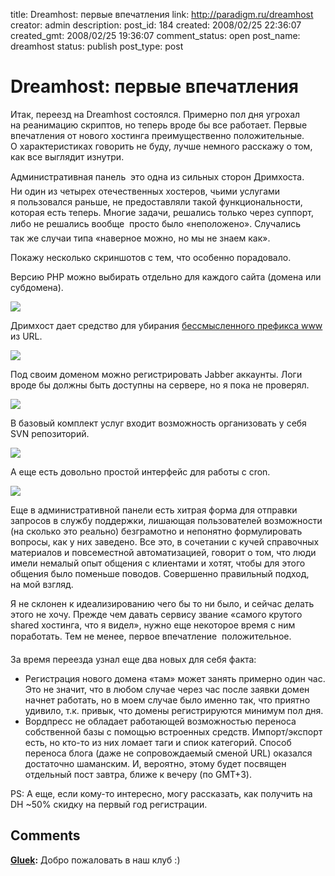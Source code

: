title: Dreamhost: первые впечатления
link: http://paradigm.ru/dreamhost
creator: admin
description:
post_id: 184
created: 2008/02/25 22:36:07
created_gmt: 2008/02/25 19:36:07
comment_status: open
post_name: dreamhost
status: publish
post_type: post

# Dreamhost: первые впечатления

Итак, переезд на Dreamhost состоялся. Примерно пол дня угрохал на реанимацию скриптов, но теперь вроде бы все работает. Первые впечатления от нового хостинга преимущественно положительные. О характеристиках говорить не буду, лучше немного расскажу о том, как все выглядит изнутри.

Административная панель  это одна из сильных сторон Дримхоста. Ни один из четырех отечественных хостеров, чьими услугами я пользовался раньше, не предоставляли такой функциональности, которая есть теперь. Многие задачи, решались только через суппорт, либо не решались вообще  просто было «неположено». Случались так же случаи типа «наверное можно, но мы не знаем как».

Покажу несколько скриншотов с тем, что особенно порадовало.

Версию PHP можно выбирать отдельно для каждого сайта (домена или субдомена).

![](/media/dh1.png)

Дримхост дает средство для убирания [бессмысленного префикса www](/2007/12/16/no-www/) из URL.

![](/media/dh2.png)

Под своим доменом можно регистрировать Jabber аккаунты. Логи вроде бы должны быть доступны на сервере, но я пока не проверял.

![](/media/dh3.png)

В базовый комплект услуг входит возможность организовать у себя SVN репозиторий.

![](/media/dh4.png)

А еще есть довольно простой интерфейс для работы с cron.

![](/media/dh5.png)

Еще в административной панели есть хитрая форма для отправки запросов в службу поддержки, лишающая пользователей возможности (на сколько это реально) безграмотно и непонятно формулировать вопросы, как у них заведено. Все это, в сочетании с кучей справочных материалов и повсеместной автоматизацией, говорит о том, что люди имели немалый опыт общения с клиентами и хотят, чтобы для этого общения было поменьше поводов. Совершенно правильный подход, на мой взгляд.

Я не склонен к идеализированию чего бы то ни было, и сейчас делать этого не хочу. Прежде чем давать сервису звание «самого крутого shared хостинга, что я видел», нужно еще некоторое время с ним поработать. Тем не менее, первое впечатление  положительное.

За время переезда узнал еще два новых для себя факта:

  * Регистрация нового домена «там» может занять примерно один час. Это не значит, что в любом случае через час после заявки домен начнет работать, но в моем случае было именно так, что приятно удивило, т.к. привык, что домены регистрируются минимум пол дня.
  * Вордпресс не обладает работающей возможностью переноса собственной базы с помощью встроенных средств. Импорт/экспорт есть, но кто-то из них ломает таги и спиок категорий. Способ переноса блога (даже не сопровождаемый сменой URL) оказался достаточно шаманским. И, вероятно, этому будет посвящен отдельный пост завтра, ближе к вечеру (по GMT+3).

PS: А еще, если кому-то интересно, могу рассказать, как получить на DH ~50% скидку на первый год регистрации.

## Comments

**[Gluek](#349 "2008/02/29 18:38:33"):** Добро пожаловать в наш клуб :)

